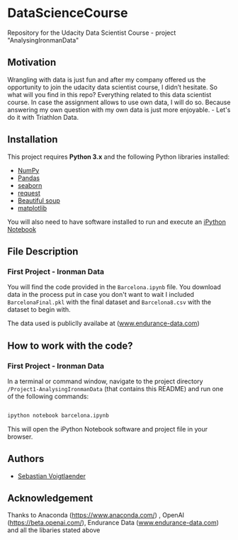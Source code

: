 # DataScienceCourse
Repository for the Udacity  Data Scientist Course - project "AnalysingIronmanData"

## Motivation
Wrangling with data is just fun and after my company offered us the opportunity to join the udacity data scientist course, I didn’t hesitate.  So what will you find in this repo? Everything related to this data scientist course. In case the assignment allows to use own data, I will do so. Because answering my own question with my own data is just more enjoyable. - Let's do it with Triathlon Data.

## Installation

This project requires **Python 3.x** and the following Python libraries installed:

- [NumPy](http://www.numpy.org/)
- [Pandas](http://pandas.pydata.org)
- [seaborn](https://seaborn.pydata.org/)
- [request](https://pypi.org/project/requests/)
- [Beautiful soup](https://www.crummy.com/software/BeautifulSoup/bs4/doc/)
- [matplotlib](http://matplotlib.org/)

You will also need to have software installed to run and execute an [iPython Notebook](http://ipython.org/notebook.html)

## File Description

### First Project - Ironman Data

You will find the code provided in the `Barcelona.ipynb` file. You download data in the process put in case you don't want to wait I included `BarcelonaFinal.pkl` with the final dataset and `Barcelona8.csv` with the dataset to begin with. 

The data used is publiclly availabe at (www.endurance-data.com)



## How to work with the code? 


### First Project - Ironman Data


In a terminal or command window, navigate to the project directory `/Project1-AnalysingIronmanData` (that contains this README) and run one of the following commands:


```bash

ipython notebook barcelona.ipynb

``` 

This will open the iPython Notebook software and project file in your browser.
 

## Authors

- [Sebastian Voigtlaender](https://github.com/Lizard35)

## Acknowledgement

Thanks to Anaconda (https://www.anaconda.com/) , OpenAI (https://beta.openai.com/), Endurance Data (www.endurance-data.com) and all the libaries stated above



